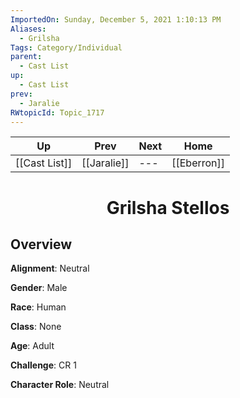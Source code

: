 ```yaml
---
ImportedOn: Sunday, December 5, 2021 1:10:13 PM
Aliases:
  - Grilsha
Tags: Category/Individual
parent:
  - Cast List
up:
  - Cast List
prev:
  - Jaralie
RWtopicId: Topic_1717
---
```


| Up | Prev | Next | Home |
|----|------|------|------|
| [[Cast List]] | [[Jaralie]] | --- | [[Eberron]] |

# <center>Grilsha Stellos</center>

## Overview

**Alignment**: Neutral

**Gender**: Male

**Race**: Human

**Class**: None

**Age**: Adult

**Challenge**: CR 1

**Character Role**: Neutral
